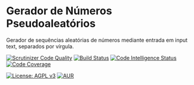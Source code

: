 # Gerador de Números Pseudoaleatórios 

Gerador de sequências aleatórias de números mediante entrada em input text, separados por vírgula.

[![Scrutinizer Code Quality](https://scrutinizer-ci.com/g/siljpsantos/gerador-php-b/badges/quality-score.png?b=master)](https://scrutinizer-ci.com/g/siljpsantos/gerador-php-b/?branch=master)
[![Build Status](https://scrutinizer-ci.com/g/siljpsantos/gerador-php-b/badges/build.png?b=master)](https://scrutinizer-ci.com/g/Crawl3r/gerador-php-b/build-status/master)
[![Code Intelligence Status](https://scrutinizer-ci.com/g/siljpsantos/gerador-php-b/badges/code-intelligence.svg?b=master)](https://scrutinizer-ci.com/code-intelligence)
[![Code Coverage](https://scrutinizer-ci.com/g/siljpsantos/gerador-php-b/badges/coverage.png?b=master)](https://scrutinizer-ci.com/g/Crawl3r/VilaRio/?branch=master)

[![License: AGPL v3](https://img.shields.io/badge/License-AGPL%20v3-blue.svg)](https://www.gnu.org/licenses/agpl-3.0)
[![AUR](https://img.shields.io/badge/stable-v1.1.3-blue.svg)](https://github.com/Crawl3r/VilaRio/releases/tag/v1.1.3)
